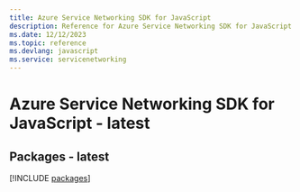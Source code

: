 ```yaml
---
title: Azure Service Networking SDK for JavaScript
description: Reference for Azure Service Networking SDK for JavaScript
ms.date: 12/12/2023
ms.topic: reference
ms.devlang: javascript
ms.service: servicenetworking
---
```

# Azure Service Networking SDK for JavaScript - latest
## Packages - latest
[!INCLUDE [packages](service-networking-index.md)]